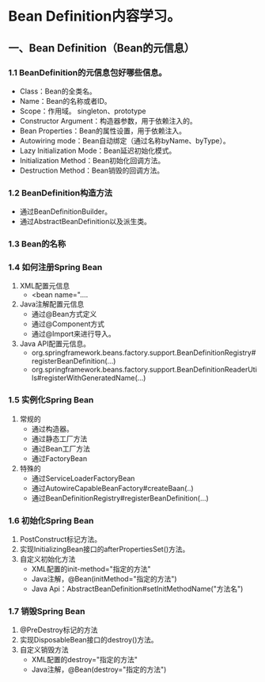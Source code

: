 # Bean Definition内容学习。
## 一、Bean Definition（Bean的元信息）
### 1.1 BeanDefinition的元信息包好哪些信息。
   * Class：Bean的全类名。
   * Name：Bean的名称或者ID。
   * Scope：作用域。 singleton、prototype    
   * Constructor Argument：构造器参数，用于依赖注入的。
   * Bean Properties：Bean的属性设置，用于依赖注入。
   * Autowiring mode：Bean自动绑定（通过名称byName、byType）。
   * Lazy Initialization Mode：Bean延迟初始化模式。
   * Initialization Method：Bean初始化回调方法。
   * Destruction Method：Bean销毁的回调方法。  
   
### 1.2 BeanDefinition构造方法
   * 通过BeanDefinitionBuilder。
   * 通过AbstractBeanDefinition以及派生类。
   
### 1.3 Bean的名称

### 1.4 如何注册Spring Bean
1. XML配置元信息
   * <bean name="....
2. Java注解配置元信息   
   * 通过@Bean方式定义
   * 通过@Component方式
   * 通过@Import来进行导入。
3. Java API配置元信息。
   * org.springframework.beans.factory.support.BeanDefinitionRegistry#registerBeanDefinition(...)
   * org.springframework.beans.factory.support.BeanDefinitionReaderUtils#registerWithGeneratedName(...)
   
### 1.5 实例化Spring Bean
1. 常规的
    * 通过构造器。
    * 通过静态工厂方法
    * 通过Bean工厂方法
    * 通过FactoryBean
2. 特殊的
    * 通过ServiceLoaderFactoryBean
    * 通过AutowireCapableBeanFactory#createBaan(..)
    * 通过BeanDefinitionRegistry#registerBeanDefinition(...)      
    
### 1.6 初始化Spring Bean 
1. PostConstruct标记方法。
2. 实现InitializingBean接口的afterPropertiesSet()方法。
3. 自定义初始化方法
    * XML配置的init-method="指定的方法"
    * Java注解，@Bean(initMethod="指定的方法")
    * Java Api：AbstractBeanDefinition#setInitMethodName("方法名")
    
### 1.7 销毁Spring Bean
1. @PreDestroy标记的方法
2. 实现DisposableBean接口的destroy()方法。
3. 自定义销毁方法
    * XML配置的destroy="指定的方法"
    * Java注解，@Bean(destroy="指定的方法")